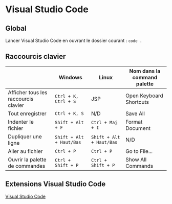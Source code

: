 # Visual Studio Code

## Global

Lancer Visual Studio Code en ouvrant le dossier courant : `code .`

## Raccourcis clavier

|                                      | Windows                  | Linux                    | Nom dans la command palette |
|--------------------------------------|--------------------------|--------------------------|-----------------------------|
| Afficher tous les raccourcis clavier | `Ctrl + K, Ctrl + S`     | JSP                      | Open Keyboard Shortcuts     |
| Tout enregistrer                     | `Ctrl + K, S`            | N/D                      | Save All                    |
| Indenter le fichier                  | `Shift + Alt + F`        | `Ctrl + Maj + I`         | Format Document             |
| Dupliquer une ligne                  | `Shift + Alt + Haut/Bas` | `Shift + Alt + Haut/Bas` | N/D                         |
| Aller au fichier                     | `Ctrl + P`               | `Ctrl + P`               | Go to File...               |
| Ouvrir la palette de commandes       | `Ctrl + Shift + P`       | `Ctrl + Shift + P`       | Show All Commands           |

## Extensions Visual Studio Code

[Visual Studio Code](./VSCodeExtensions.md)
